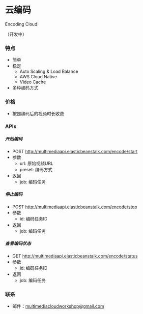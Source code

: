 # 云编码  
  
Encoding Cloud  
  
（开发中）  
  
### 特点  
- 简单  
- 稳定  
  - Auto Scaling & Load Balance
  - AWS Cloud Native
  - Video Cache
- 多种编码方式

### 价格  
- 按照编码后的视频时长收费  

### APIs  

##### 开始编码
- POST http://multimediaapi.elasticbeanstalk.com/encode/start
- 参数  
  - url: 原始视频URL
  - preset: 编码方式
- 返回
  - job: 编码任务

##### 停止编码
- POST http://multimediaapi.elasticbeanstalk.com/encode/stop
- 参数
  - id: 编码任务ID
- 返回
  - job: 编码任务

##### 查看编码状态
- GET http://multimediaapi.elasticbeanstalk.com/encode/status
- 参数
  - id: 编码任务ID
- 返回
  - job: 编码任务

### 联系  
- 邮件：multimediacloudworkshop@gmail.com  
